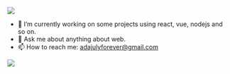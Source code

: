 ![](https://adajuly.github.io/assets/profile.png)

- 🔭 I’m currently working on some projects using react, vue, nodejs and so on.
- 💬 Ask me about anything about web.
- 📫 How to reach me: adajulyforever@gmail.com

![](https://github-readme-stats.vercel.app/api?username=adajuly&title_color=fff&text_color=fff&icon_color=ccc&bg_color=000&hide_title=true&show_icons=true)
